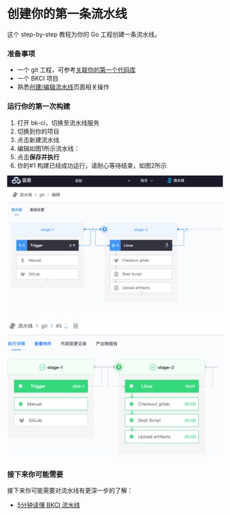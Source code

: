 # 创建你的第一条流水线

这个 step-by-step 教程为你的 Go 工程创建一条流水线。

### 准备事项 <a id="&#x51C6;&#x5907;&#x4E8B;&#x9879;"></a>

* 一个 git 工程，可参考[关联你的第一个代码库](link-first-repo.md)
* 一个 BKCI 项目
* 熟悉[创建/编辑流水线](../services/pipelines/pipeline-edit/)页面相关操作

### 运行你的第一次构建 <a id="&#x8FD0;&#x884C;&#x4F60;&#x7684;&#x7B2C;&#x4E00;&#x6B21;&#x6784;&#x5EFA;"></a>

1. 打开 bk-ci，切换至流水线服务
2. 切换到你的项目
3. 点击新建流水线
4. 编辑如图1所示流水线： 
5. 点击**保存并执行**
6. 你的\#1 构建已经成功运行，请耐心等待结束，如图2所示



![&#x56FE;1](../.gitbook/assets/image%20%2810%29.png)

![&#x56FE;2](../.gitbook/assets/image%20%2835%29.png)

### 接下来你可能需要 <a id="&#x63A5;&#x4E0B;&#x6765;&#x4F60;&#x53EF;&#x80FD;&#x9700;&#x8981;"></a>

接下来你可能需要对流水线有更深一步的了解：

* [5分钟读懂 BKCI 流水线](../overview/learn-pipeline-in-5-min.md)

